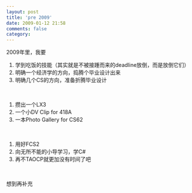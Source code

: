 ```yaml
---
layout: post
title: 'pre 2009'
date: 2009-01-12 21:58
comments: false
category: 
---
```

    

2009年里，我要 

  1. 学到吃饭的技能（其实就是不被接踵而来的deadline放倒，而是放倒它们）  
  2. 明确一个经济学的方向，捣腾个毕业设计出来  
  3. 明确几个CS的方向，准备折腾毕业设计

  

  1. 攒出一个LX3  
  2. 一个小DV Clip for 418A  
  3. 一本Photo Gallery for CS62

  

  1. 用好FCS2  
  2. 向无所不能的小导学习，学C#  
  3. 再不TAOCP就更加没有时间了吧

  

想到再补充  
